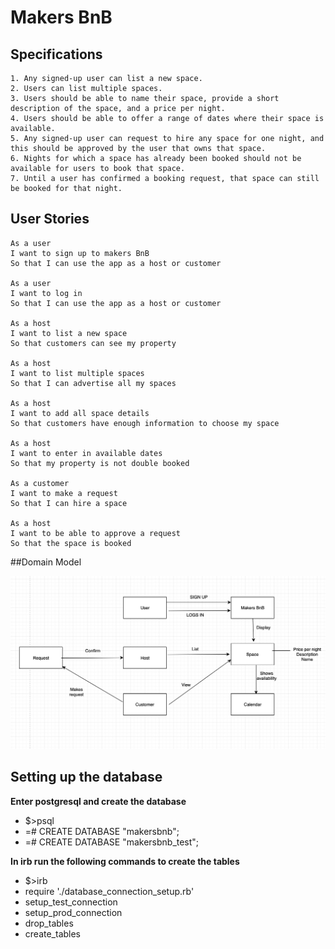 # Makers BnB

## Specifications

```
1. Any signed-up user can list a new space.
2. Users can list multiple spaces.
3. Users should be able to name their space, provide a short description of the space, and a price per night.
4. Users should be able to offer a range of dates where their space is available.
5. Any signed-up user can request to hire any space for one night, and this should be approved by the user that owns that space.
6. Nights for which a space has already been booked should not be available for users to book that space.
7. Until a user has confirmed a booking request, that space can still be booked for that night.
```
## User Stories
```
As a user
I want to sign up to makers BnB
So that I can use the app as a host or customer

As a user
I want to log in
So that I can use the app as a host or customer

As a host
I want to list a new space
So that customers can see my property

As a host
I want to list multiple spaces
So that I can advertise all my spaces

As a host
I want to add all space details
So that customers have enough information to choose my space

As a host
I want to enter in available dates
So that my property is not double booked

As a customer
I want to make a request
So that I can hire a space

As a host
I want to be able to approve a request
So that the space is booked

```
##Domain Model

![Domain Model](Domain_model.png)

## Setting up the database

**Enter postgresql and create the database**
* $>psql
* =# CREATE DATABASE "makersbnb";
* =# CREATE DATABASE "makersbnb_test";

**In irb run the following commands to create the tables**
* $>irb
* require './database_connection_setup.rb'
* setup_test_connection
* setup_prod_connection
* drop_tables
* create_tables
